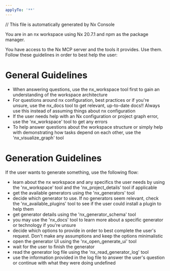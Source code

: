```yaml
---
applyTo: '**'
---
```


// This file is automatically generated by Nx Console

You are in an nx workspace using Nx 20.7.1 and npm as the package manager.

You have access to the Nx MCP server and the tools it provides. Use them. Follow these guidelines in order to best help the user:

# General Guidelines
- When answering questions, use the nx_workspace tool first to gain an understanding of the workspace architecture
- For questions around nx configuration, best practices or if you're unsure, use the nx_docs tool to get relevant, up-to-date docs!! Always use this instead of assuming things about nx configuration
- If the user needs help with an Nx configuration or project graph error, use the 'nx_workspace' tool to get any errors
- To help answer questions about the workspace structure or simply help with demonstrating how tasks depend on each other, use the 'nx_visualize_graph' tool

# Generation Guidelines
If the user wants to generate something, use the following flow:

- learn about the nx workspace and any specifics the user needs by using the 'nx_workspace' tool and the 'nx_project_details' tool if applicable
- get the available generators using the 'nx_generators' tool
- decide which generator to use. If no generators seem relevant, check the 'nx_available_plugins' tool to see if the user could install a plugin to help them
- get generator details using the 'nx_generator_schema' tool
- you may use the 'nx_docs' tool to learn more about a specific generator or technology if you're unsure
- decide which options to provide in order to best complete the user's request. Don't make any assumptions and keep the options minimalistic
- open the generator UI using the 'nx_open_generate_ui' tool
- wait for the user to finish the generator
- read the generator log file using the 'nx_read_generator_log' tool
- use the information provided in the log file to answer the user's question or continue with what they were doing
undefined


